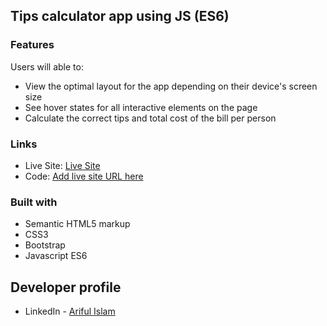 ## Tips calculator app using JS (ES6)

### Features

Users will able to:

- View the optimal layout for the app depending on their device's screen size
- See hover states for all interactive elements on the page
- Calculate the correct tips and total cost of the bill per person


### Links

- Live Site: [Live Site](https://arifulsajib.github.io/tips-calculator-app/)
- Code: [Add live site URL here](https://github.com/arifulsajib/tips-calculator-app)

### Built with
- Semantic HTML5 markup
- CSS3
- Bootstrap
- Javascript ES6


## Developer profile

- LinkedIn - [Ariful Islam](https://www.linkedin.com/in/arifulsajib/)
